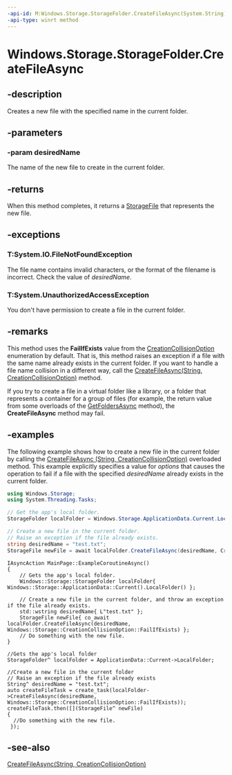 ```yaml
---
-api-id: M:Windows.Storage.StorageFolder.CreateFileAsync(System.String)
-api-type: winrt method
---
```


<!-- Method syntax
public Windows.Foundation.IAsyncOperation<Windows.Storage.StorageFile> CreateFileAsync(System.String desiredName)
-->

# Windows.Storage.StorageFolder.CreateFileAsync

## -description
Creates a new file with the specified name in the current folder.

## -parameters
### -param desiredName
The name of the new file to create in the current folder.

## -returns
When this method completes, it returns a [StorageFile](storagefile.md) that represents the new file.

## -exceptions
### T:System.IO.FileNotFoundException

The file name contains invalid characters, or the format of the filename is incorrect. Check the value of *desiredName*.

### T:System.UnauthorizedAccessException

You don't have permission to create a file in the current folder.

## -remarks
This method uses the **FailIfExists** value from the [CreationCollisionOption](creationcollisionoption.md) enumeration by default. That is, this method raises an exception if a file with the same name already exists in the current folder. If you want to handle a file name collision in a different way, call the [CreateFileAsync(String, CreationCollisionOption)](storagefolder_createfileasync_1058061470.md) method.

If you try to create a file in a virtual folder like a library, or a folder that represents a container for a group of files (for example, the return value from some overloads of the [GetFoldersAsync](storagefolder_getfoldersasync_592765033.md) method), the **CreateFileAsync** method may fail.

## -examples
The following example shows how to create a new file in the current folder by calling the [CreateFileAsync (String, CreationCollisionOption)](downloadsfolder_createfileasync_1058061470.md) overloaded method. This example explicitly specifies a value for *options* that causes the operation to fail if a file with the specified *desiredName* already exists in the current folder.

```csharp
using Windows.Storage;
using System.Threading.Tasks;

// Get the app's local folder.
StorageFolder localFolder = Windows.Storage.ApplicationData.Current.LocalFolder;

// Create a new file in the current folder.
// Raise an exception if the file already exists.
string desiredName = "test.txt";
StorageFile newFile = await localFolder.CreateFileAsync(desiredName, CreationCollisionOption.FailIfExists);
```

```cppwinrt
IAsyncAction MainPage::ExampleCoroutineAsync()
{
    // Gets the app's local folder.
    Windows::Storage::StorageFolder localFolder{ Windows::Storage::ApplicationData::Current().LocalFolder() };

    // Create a new file in the current folder, and throw an exception if the file already exists.
    std::wstring desiredName{ L"test.txt" };
    StorageFile newFile{ co_await localFolder.CreateFileAsync(desiredName, Windows::Storage::CreationCollisionOption::FailIfExists) };
    // Do something with the new file.
}
```

```cppcx
//Gets the app's local folder
StorageFolder^ localFolder = ApplicationData::Current->LocalFolder;

//Create a new file in the current folder
// Raise an exception if the file already exists
String^ desiredName = "test.txt";
auto createFileTask = create_task(localFolder->CreateFileAsync(desiredName, Windows::Storage::CreationCollisionOption::FailIfExists));
createFileTask.then([](StorageFile^ newFile)
{
  //Do something with the new file.
 });
```

## -see-also
[CreateFileAsync(String, CreationCollisionOption)](storagefolder_createfileasync_1058061470.md)